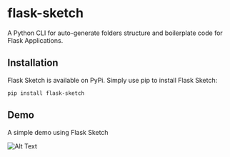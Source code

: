 # flask-sketch

A Python CLI for auto-generate folders structure and boilerplate code for Flask Applications.

## Installation

Flask Sketch is available on PyPi. Simply use pip to install Flask Sketch:

```
pip install flask-sketch
```

## Demo

A simple demo using Flask Sketch

![Alt Text](docs/assets/sketch-demo.gif)
